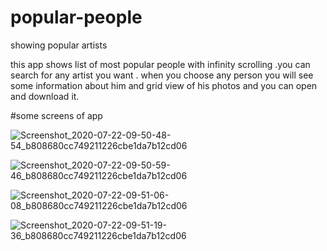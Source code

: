 # popular-people
showing popular artists

this app shows list of most popular people with infinity scrolling .you can search for any artist you want .
when you choose any person you will see some information about him and grid view of his photos and you can open and download it.

#some screens of app

![Screenshot_2020-07-22-09-50-48-54_b808680cc749211226cbe1da7b12cd06](https://user-images.githubusercontent.com/20237235/88151104-8ca75980-cc02-11ea-82f4-a504e6b67986.png)

![Screenshot_2020-07-22-09-50-59-46_b808680cc749211226cbe1da7b12cd06](https://user-images.githubusercontent.com/20237235/88151107-8f09b380-cc02-11ea-9fbe-1ca5ebb76e44.png)

![Screenshot_2020-07-22-09-51-06-08_b808680cc749211226cbe1da7b12cd06](https://user-images.githubusercontent.com/20237235/88151111-90d37700-cc02-11ea-95b2-67d4129d7599.png)

![Screenshot_2020-07-22-09-51-19-36_b808680cc749211226cbe1da7b12cd06](https://user-images.githubusercontent.com/20237235/88151113-90d37700-cc02-11ea-9999-2beebead1959.png)
